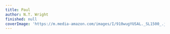 ```yaml
---
title: Paul
author: N.T. Wright
finished: null
coverImage: 'https://m.media-amazon.com/images/I/910wugYUSAL._SL1500_.jpg'
---
```

